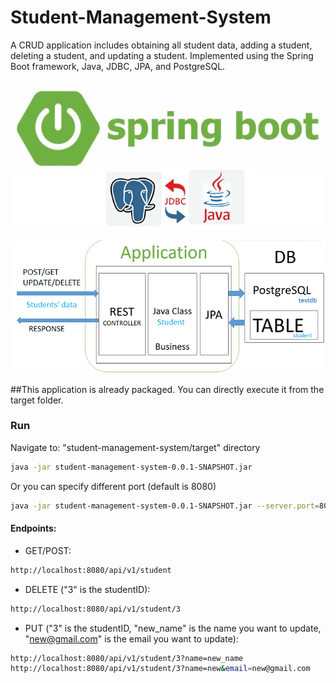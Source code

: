 # Student-Management-System

A CRUD application includes obtaining all student data, adding a student, deleting a student, and updating a student. 
Implemented using the Spring Boot framework, Java, JDBC, JPA, and PostgreSQL.

![image](https://github.com/JesseLee62/img-storage/blob/master/Student-Management-System/springboot%26java%26postgresql.jpg)

![image](https://github.com/JesseLee62/img-storage/blob/master/Student-Management-System/overview.jpg)

##This application is already packaged. You can directly execute it from the target folder.

### Run
Navigate to: "student-management-system/target" directory
```bash
java -jar student-management-system-0.0.1-SNAPSHOT.jar
```
Or you can specify different port (default is 8080) 
```bash
java -jar student-management-system-0.0.1-SNAPSHOT.jar --server.port=8081
```

#### Endpoints:
* GET/POST:
```bash
http://localhost:8080/api/v1/student
```
* DELETE ("3" is the studentID):
```bash
http://localhost:8080/api/v1/student/3
```
* PUT ("3" is the studentID, "new_name" is the name you want to update, "new@gmail.com" is the email you want to update):
```bash
http://localhost:8080/api/v1/student/3?name=new_name
http://localhost:8080/api/v1/student/3?name=new&email=new@gmail.com
```
